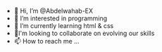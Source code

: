 - 👋 Hi, I’m @Abdelwahab-EX
- 👀 I’m interested in programming
- 🌱 I’m currently learning html & css
- 💞️I'm looking to collaborate on evolving our skills
- 📫 How to reach me ...

<!---
Abdelwahab-EX/Abdelwahab-EX is a ✨ special ✨ repository because its `README.md` (this file) appears on your GitHub profile.
You can click the Preview link to take a look at your changes.
--->
